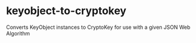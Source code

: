 # keyobject-to-cryptokey

Converts KeyObject instances to CryptoKey for use with a given JSON Web Algorithm
